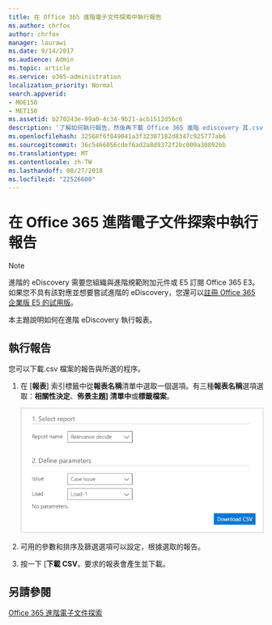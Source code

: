 ```yaml
---
title: 在 Office 365 進階電子文件探索中執行報告
ms.author: chrfox
author: chrfox
manager: laurawi
ms.date: 9/14/2017
ms.audience: Admin
ms.topic: article
ms.service: o365-administration
localization_priority: Normal
search.appverid:
- MOE150
- MET150
ms.assetid: b270243e-99a0-4c34-9b21-acb1512d56c6
description: '了解如何執行報告，然後再下載 Office 365 進階 ediscovery 其.csv 檔案。  '
ms.openlocfilehash: 32568f6f049041a3f32307182d8347c925777ab6
ms.sourcegitcommit: 36c5466056cdef6ad2a8d9372f2bc009a30892bb
ms.translationtype: MT
ms.contentlocale: zh-TW
ms.lasthandoff: 08/27/2018
ms.locfileid: "22526600"
---
```

# <a name="run-reports-in-office-365-advanced-ediscovery"></a>在 Office 365 進階電子文件探索中執行報告

> [!NOTE]
> 進階的 eDiscovery 需要您組織與進階規範附加元件或 E5 訂閱 Office 365 E3。如果您不具有該對應並想要嘗試進階的 eDiscovery，您還可以[註冊 Office 365 企業版 E5 的試用版](https://go.microsoft.com/fwlink/p/?LinkID=698279)。 
  
本主題說明如何在進階 eDiscovery 執行報表。
  
## <a name="running-reports"></a>執行報告

您可以下載.csv 檔案的報告與所選的程序。
  
1. 在 [**報表**] 索引標籤中從**報表名稱**清單中選取一個選項。有三種**報表名稱**選項選取：**相關性決定**、**佈景主題] 清單中**或**標籤檔案**。
    
    ![eDiscovery 分析報告](media/f16aee7a-508f-4acc-99bc-a2c8dec01312.png)
  
2. 可用的參數和排序及篩選選項可以設定，根據選取的報告。 
    
3. 按一下 [**下載 CSV**。要求的報表會產生並下載。
    
## <a name="see-also"></a>另請參閱

[Office 365 進階電子文件探索](office-365-advanced-ediscovery.md)

